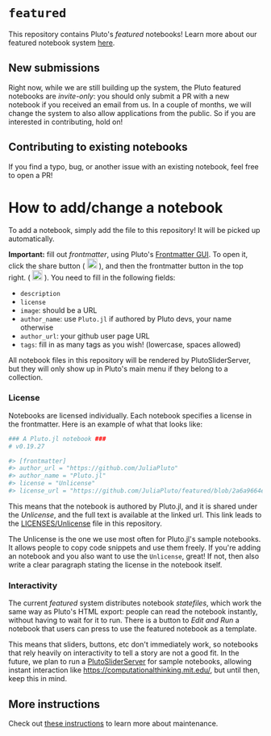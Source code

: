 # `featured`

This repository contains Pluto's *featured* notebooks! Learn more about our featured notebook system [here](https://github.com/fonsp/Pluto.jl/pull/2048).

## New submissions

Right now, while we are still building up the system, the Pluto featured notebooks are *invite-only*: you should only submit a PR with a new notebook if you received an email from us. In a couple of months, we will change the system to also allow applications from the public. So if you are interested in contributing, hold on!

## Contributing to existing notebooks

If you find a typo, bug, or another issue with an existing notebook, feel free to open a PR!

# How to add/change a notebook

To add a notebook, simply add the file to this repository! It will be picked up automatically.

**Important:** fill out *frontmatter*, using Pluto's [Frontmatter GUI](https://github.com/fonsp/Pluto.jl/pull/2104). To open it, click the share button ( <img src="https://cdn.jsdelivr.net/gh/ionic-team/ionicons@5.5.1/src/svg/share-outline.svg" width=20> ), and then the frontmatter button in the top right. ( <img src="https://cdn.jsdelivr.net/gh/ionic-team/ionicons@5.5.1/src/svg/newspaper-outline.svg" width=20> ). You need to fill in the following fields:

- `description`
- `license`
- `image`: should be a URL
- `author_name`: use `Pluto.jl` if authored by Pluto devs, your name otherwise
- `author_url`: your github user page URL
- `tags`: fill in as many tags as you wish! (lowercase, spaces allowed)

All notebook files in this repository will be rendered by PlutoSliderServer, but they will only show up in Pluto's main menu if they belong to a collection. 

### License

Notebooks are licensed individually. Each notebook specifies a license in the frontmatter. Here is an example of what that looks like:

```julia
### A Pluto.jl notebook ###
# v0.19.27

#> [frontmatter]
#> author_url = "https://github.com/JuliaPluto"
#> author_name = "Pluto.jl"
#> license = "Unlicense"
#> license_url = "https://github.com/JuliaPluto/featured/blob/2a6a9664e5428b37abe4957c1dca0994f4a8b7fd/LICENSES/Unlicense"
```

This means that the notebook is authored by Pluto.jl, and it is shared under the _Unlicense_, and the full text is available at the linked url. This link leads to the [LICENSES/Unlicense](/LICENSES/Unlicense) file in this repository.

The Unlicense is the one we use most often for Pluto.jl's sample notebooks. It allows people to copy code snippets and use them freely.  If you're adding an notebook and you also want to use the `Unlicense`, great! If not, then also write a clear paragraph stating the license in the notebook itself.

### Interactivity
The current *featured* system distributes notebook *statefiles*, which work the same way as Pluto's HTML export: people can read the notebook instantly, without having to wait for it to run. There is a button to *Edit and Run* a notebook that users can press to use the featured notebook as a template.

This means that sliders, buttons, etc don't immediately work, so notebooks that rely heavily on interactivity to tell a story are not a good fit. In the future, we plan to run a [PlutoSliderServer](https://github.com/JuliaPluto/PlutoSliderServer.jl) for sample notebooks, allowing instant interaction like https://computationalthinking.mit.edu/, but until then, keep this in mind.

## More instructions

Check out [these instructions](https://github.com/JuliaPluto/pluto-developer-instructions/blob/main/How%20to%20update%20the%20featured%20notebooks.md) to learn more about maintenance.
